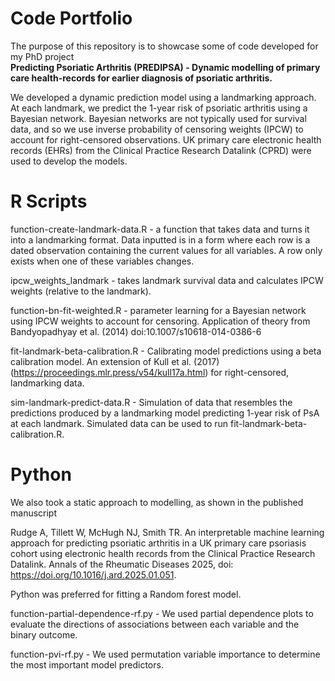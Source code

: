 # Code Portfolio
The purpose of this repository is to showcase some of code developed for my PhD project   
**Predicting Psoriatic Arthritis (PREDIPSA) - Dynamic modelling of primary care health-records for earlier diagnosis of psoriatic arthritis.**  

We developed a dynamic prediction model using a landmarking approach. At each landmark, we predict the 1-year risk of psoriatic arthritis using a Bayesian network. Bayesian networks are not typically used for survival data, and so we use inverse probability of censoring weights (IPCW) to account for right-censored observations. UK primary care electronic health records (EHRs) from the Clinical Practice Research Datalink (CPRD) were used to develop the models.  
  
# R Scripts
function-create-landmark-data.R - a function that takes data and turns it into a landmarking format. Data inputted is in a form where each row is a dated observation containing the current values for all variables. A row only exists when one of these variables changes.  

ipcw_weights_landmark - takes landmark survival data and calculates IPCW weights (relative to the landmark).  

function-bn-fit-weighted.R - parameter learning for a Bayesian network using IPCW weights to account for censoring. Application of theory from Bandyopadhyay et al. (2014) doi:10.1007/s10618-014-0386-6   

fit-landmark-beta-calibration.R - Calibrating model predictions using a beta calibration model. An extension of Kull et al. (2017) (https://proceedings.mlr.press/v54/kull17a.html) for right-censored, landmarking data.  
  
sim-landmark-predict-data.R - Simulation of data that resembles the predictions produced by a landmarking model predicting 1-year risk of PsA at each landmark. Simulated data can be used to run fit-landmark-beta-calibration.R.

# Python
We also took a static approach to modelling, as shown in the published manuscript

Rudge A, Tillett W, McHugh NJ, Smith TR. An interpretable machine learning approach for predicting psoriatic arthritis in a UK primary care psoriasis cohort using electronic health records from the Clinical Practice Research Datalink. Annals of the Rheumatic Diseases 2025, doi: https://doi.org/10.1016/j.ard.2025.01.051.

Python was preferred for fitting a Random forest model. 

function-partial-dependence-rf.py - We used partial dependence plots to evaluate the directions of associations between each variable and the binary outcome.

function-pvi-rf.py - We used permutation variable importance to determine the most important model predictors.
